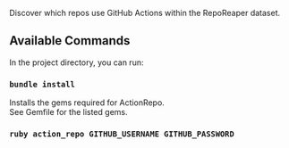 Discover which repos use GitHub Actions within the RepoReaper dataset.<br />

## Available Commands

In the project directory, you can run:

### `bundle install`

Installs the gems required for ActionRepo.<br />
See Gemfile for the listed gems.

### `ruby action_repo GITHUB_USERNAME GITHUB_PASSWORD`
